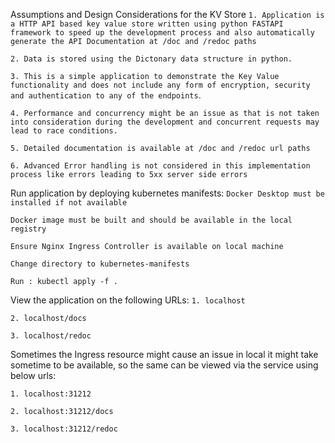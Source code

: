 Assumptions and Design Considerations for the KV Store
`1. Application is a HTTP API based key value store written using python FASTAPI framework to speed up the development process and also automatically generate the API Documentation at /doc and /redoc paths`

`2. Data is stored using the Dictonary data structure in python.`

`3. This is a simple application to demonstrate the Key Value functionality and does not include any form of encryption, security and authentication to any of the endpoints`.

`4. Performance and concurrency might be an issue as that is not taken into consideration during the development and concurrent requests may lead to race conditions.`

`5. Detailed documentation is available at /doc and /redoc url paths`

`6. Advanced Error handling is not considered in this implementation process like errors leading to 5xx server side errors`


Run application by deploying kubernetes manifests:
`Docker Desktop must be installed if not available`

`Docker image must be built and should be available in the local registry`

`Ensure Nginx Ingress Controller is available on local machine`

`Change directory to kubernetes-manifests`

`Run : kubectl apply -f .`

View the application on the following URLs:
`1. localhost`

`2. localhost/docs`

`3. localhost/redoc`

Sometimes the Ingress resource might cause an issue in local it might take sometime to be available, so the same can be viewed via the service using below urls:

`1. localhost:31212`

`2. localhost:31212/docs`

`3. localhost:31212/redoc`